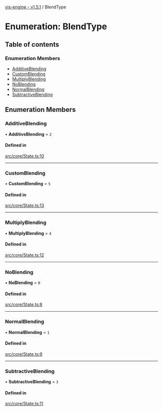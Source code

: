 [vis-engine - v1.5.1](../index.md) / BlendType

# Enumeration: BlendType

## Table of contents

### Enumeration Members

- [AdditiveBlending](BlendType.md#additiveblending)
- [CustomBlending](BlendType.md#customblending)
- [MultiplyBlending](BlendType.md#multiplyblending)
- [NoBlending](BlendType.md#noblending)
- [NormalBlending](BlendType.md#normalblending)
- [SubtractiveBlending](BlendType.md#subtractiveblending)

## Enumeration Members

### AdditiveBlending

• **AdditiveBlending** = ``2``

#### Defined in

[src/core/State.ts:10](https://github.com/sakitam-gis/vis-engine/blob/7b15dbb/src/core/State.ts#L10)

___

### CustomBlending

• **CustomBlending** = ``5``

#### Defined in

[src/core/State.ts:13](https://github.com/sakitam-gis/vis-engine/blob/7b15dbb/src/core/State.ts#L13)

___

### MultiplyBlending

• **MultiplyBlending** = ``4``

#### Defined in

[src/core/State.ts:12](https://github.com/sakitam-gis/vis-engine/blob/7b15dbb/src/core/State.ts#L12)

___

### NoBlending

• **NoBlending** = ``0``

#### Defined in

[src/core/State.ts:8](https://github.com/sakitam-gis/vis-engine/blob/7b15dbb/src/core/State.ts#L8)

___

### NormalBlending

• **NormalBlending** = ``1``

#### Defined in

[src/core/State.ts:9](https://github.com/sakitam-gis/vis-engine/blob/7b15dbb/src/core/State.ts#L9)

___

### SubtractiveBlending

• **SubtractiveBlending** = ``3``

#### Defined in

[src/core/State.ts:11](https://github.com/sakitam-gis/vis-engine/blob/7b15dbb/src/core/State.ts#L11)
